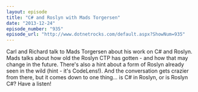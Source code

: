 ```yaml
---
layout: episode
title: "C# and Roslyn with Mads Torgersen"
date: "2013-12-24"
episode_number: "935"
episode_url: "http://www.dotnetrocks.com/default.aspx?ShowNum=935"
---
```


Carl and Richard talk to Mads Torgersen about his work on C# and Roslyn. Mads talks about how old the Roslyn CTP has gotten - and how that may change in the future. There's also a hint about a form of Roslyn already seen in the wild (hint - it's CodeLens!). And the conversation gets crazier from there, but it comes down to one thing... is C# in Roslyn, or is Roslyn C#? Have a listen!
